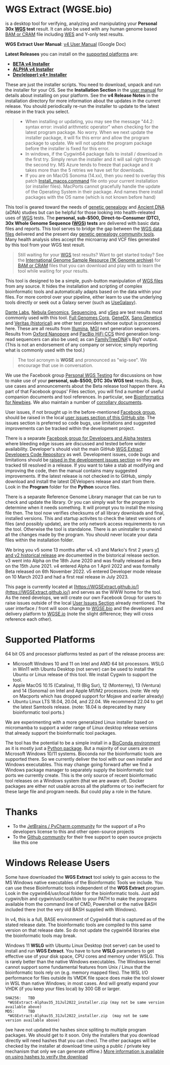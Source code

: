 # WGS Extract  (WGSE.bio)
is a desktop tool for verifying, analyzing and manipulating your **Personal 30x [WGS](https://h600.org/wiki/WGS) test** result. It can also be used with any human genome based [BAM or CRAM](https://h600.org/wiki/Sequencing+File+Formats) file including [WES](https://h600.org/wiki/WES) and Y-only test results.

**WGS Extract** **User Manual**: [v4 User Manual](https://get.wgse.io/WGSExtract_v4_User_Manual) (Google Doc)

__Latest Releases__ you can install on the [supported platforms](#supported-platforms) are:
* **[BETA v4 Installer](https://get.wgse.io/WGSExtract-Beta_latest_installer.zip)**
* **[ALPHA v4 Installer](https://get.wgse.io/WGSExtract-Alpha_latest_installer.zip)**
* **[Dev(eloper) v4+ Installer](https://get.wgse.io/WGSExtract-Dev_latest_installer.zip)**

These are just the installer scripts.  You need to download, unpack and run the installer for your OS. See the **Installation Section** in the [user manual](https://get.wgse.io/WGSExtract_v4_User_Manual) for details about installing on your platform.  See the **v4 Release Notes** in the installation directory for more information about the updates in the current release. You should periodically re-run the installer to update to the latest release in the track you select.
>* When installing or updating, you may see the message "44.2: syntax error: invalid arithmetic operator" when checking for the latest program package.  No worry. When we next update the installer package, it will fix this error and allow the program package to update. We will not update the program package before the installer is fixed for this error.
>* In windows, if the Cygwin64 package fails to install / download in the first try. Simply rerun the installer and it will sail right through the second try. MS Azure tends to freeze that package and it takes more than the 5 retries we have set for downloads.
>* If you are on MacOS Sonoma (14.xx), then you need to overlay this patch [Install_macos.command](https://raw.githubusercontent.com/WGSExtract/WGSExtract-Dev/master/Installer/Install_macos.command) file onto your current installation (or installer files).  MacPorts cannot gracefully handle the update of the Operating System in their package. And names there install packages with the OS name (which is not known before hand)

This tool is geared toward the needs of [genetic genealogy](https://h600.org/wiki/Genetic+Genealogy) and [Ancient DNA](https://h600.org/wiki/Deep+Ancestry) (aDNA) studies but can be helpful for those looking into health-releated uses of [WGS](https://h600.org/wiki/WGS) tests. The **personal, sub-$500, Direct-to-Consumer (DTC), 30x Whole Genome Sequence ([WGS](https://h600.org/wiki/WGS)) tests** are delivered with basic data files and reports. This tool serves to bridge the gap between the [WGS data files](https://h600.org/wiki/Sequencing+File+Formats) delivered and the present day [genetic genealogy community tools](https://h600.org/wiki/Third+Party+Analysis+Tools). Many health analysis sites accept the microarray and VCF files generated by this tool from your WGS test result.

>Still waiting for your [WGS](https://h600.org/wiki/WGS) test results?  Want to get started today?  See the [International Genome Sample Resource (1K Genome archive)](https://www.internationalgenome.org/data) for [BAM or CRAM](https://h600.org/wiki/Sequencing+File+Formats) files that you can download and play with to learn the tool while waiting for your results.

This tool is designed to be a simple, push-button manipulation of [WGS files](https://h600.org/wiki/Sequencing+File+Formats) from any source. It hides the installation and scripting of complex bioinformatic tools and automatically adapts based on the data within your files.  For more control over your pipeline, either learn to use the underlying tools directly or seek out a Galaxy server (such as [UseGalaxy](https://usegalaxy.org/)).

[Dante Labs](https://genome.dantelabs.com), [Nebula Genomics](https://nebula.org/), [Sequencing](https://sequencing.com/), and [ySeq](https://yseq.net/) are test results most commonly used with this tool. [Full Genomes Corp](https://fullgenomes.com/]), [GeneDX](https://www.genedx.com/), [Sano Genetics](https://sanogenetics.com) and [Veritas (historical)](https://veritasgenetics.com) are other test providers whose output is processed here. These are all results from [Illumina](https://illumina.com), [MGI](https://en.mgi-tech.com/) next generation sequencers.  Results from [Oxford Nanopore](https://nanoporetech.com/) and [PacBio HiFi CCS](https://www.pacb.com/smrt-science/smrt-sequencing/hifi-reads-for-highly-accurate-long-read-sequencing/) third generation long-read sequencers can also be used; as can [FamilyTreeDNA](https://familytreedna.com/)'s BigY output. (This is not an endorsement of any company or service; simply reporting what is commonly used with the tool.)

>The tool acronym is **WGSE** and pronounced as "wig-see". We encourage that use in conversation.

We use the Facebook group [Personal WGS Testing](https://www.facebook.com/groups/PersonalWGS/) for discussions on how to make use of your **personal, sub-$500, DTC 30x WGS test** results. Bugs, use cases and announcements about the Beta release tool happen there.  As part of that Facebook groups' Files section, you will find a number of useful companion documents and tool references.  In particular, see [Bioinformatics for Newbies](http://bit.ly/38jnxnK). We also maintain a number of [corrollary documents](https://h600.org/wiki/Bioinformatics+Documents).

User issues, if not brought up in the before-mentioned [Facebook group](https://www.facebook.com/groups/PersonalWGS/), should be raised in the local [user issues section of this GitHub site](https://github.com/WGSExtract/WGSExtract.github.io/issues). The issues section is preferred so code bugs, use limitations and suggested improvements can be tracked within the development project.

There is a separate [Facebook group for Developers and Alpha testers](https://www.facebook.com/groups/wgsedev) where bleeding edge issues are discussed and tested before wider availability.  Developer's should visit the main GitHub [WGS Extract Developers Code Repository](https://github.com/WGSExtract/WGSExtract-Dev/) as well.  Development issues, code bugs and limitations should be [raised in the development issues section](https://github.com/WGSExtract/WGSExtract-Dev/issues) so they are tracked till resolved in a release. If you want to take a stab at modifying and improving the code, then the manual contains many suggested improvements. If the latest release is not checked in to GitHub, simply download and install the latest DEVelopers release and start from there. Look in the **Program** folder for the **Python** source files.

There is a separate Reference Genome Library manager that can be run to check and update the library.  Or you can simply wait for the program to determine when it needs something. It will prompt you to install the missing file then.  The tool now verifies checksums of all library downloads and final, installed versions. This and startup activites to check the latest versions of files (and possibly update), are the only network access requirements to run the tool. Otherwise the tool is standalone. There is an uninstaller to unwind all the changes made by the program. You should never locate your data files within the installation folder.

We bring you v5 some 13 months after v4.  v3 and Marko's first 2 years [v1 and v2 historical release](https://github.com/WGSExtract/WGSExtract-Historical) are documented in the bistorical release section. v3 went into Alpha on the 18th June 2020 and was finally released as Beta on the 15th June 2021. v4 entered Alpha on 1 April 2022 and was formally Beta released on 6th November 2022. v5 entered Developer mode release on 10 March 2023 and had a first real release in July 2023.

This page is currently located at [https://WGSExtract.github.io/](https://WGSExtract.github.io/) and serves as the WWW home for the tool. As the need develops, we will create our own Facebook Group for users to raise issues outside of the local [User Issues Section](https://github.com/WGSExtract/WGSExtract.github.io/issues) already mentioned.  The user interface / front will soon change to [WGSE.bio](https://wgse.bio/) and the developers and delivery platform to [WGSE.io](https://wgse.io/) (note the slight difference; they will cross reference each other).

# Supported Platforms
64 bit OS and processor platforms tested as part of the release process are:
* Microsoft Windows 10 and 11 on Intel and AMD 64 bit processors. WSLG in Win11 with Ubuntu Desktop (not server) can be used to install the Ubuntu or Linux release of this tool. We install Cygwin to support the tool.
* Apple MacOS 10.15 (Catalina), 11 (Big Sur), 12 (Monterrey), 13 (Ventura) and 14 (Sonoma) on Intel and Apple M1/M2 processors. (note: We rely on Macports which has dropped support for Mojave and earlier already)
* Ubuntu Linux LTS 18.04, 20.04, and 22.04. We recommend 22.04 to get the latest Samtools release. (note: 18.04 is deprecated by many bioinformatic tool ports.)

We are experimenting with a more generalized Linux installer based on micromamba to support a wider range of Linux desktop release versions that already support the bioinformatic tool packages.

The tool has the potential to be a simple install in a [BioConda environment](https://anaconda.org/bioconda) as it is mostly just a [Python package](https://www.python.org/). But a majority of our users are on Microsoft Windows 10/11 systems. Bioconda nor the bioinformatic tools are supported there. So we currently deliver the tool with our own installer and Windows executables. This may change going forward after we find a Windows package manager to separately supply the bioinformatic tool ports we currently create. This is the only source of recent bioinformatic tool releases on a Windows system (that we are aware of). Docker packages are either not usable across all the platforms or too ineffecient for these large file and program needs. But could play a role in the future.

# Thanks
* To the [JetBrains / PyCharm community](https://www.jetbrains.com/pycharm/) for the support of a Pro developers license to this and other open-source projects
* To the [Github community](https://github.com/) for their free support to open source projects like this one

# Windows Release Users
Some have downloaded the **WGS Extract** tool solely to gain access to the MS Windows native executables of the Bioinformatic Tools we include.  You can use these Bioinformatic tools independent of the **WGS Extract** program.  Look in the cygwin64/usr/local folder for the bioinformatic tools. Just add cygwin/bin and cygwin/usr/local/bin to your PATH to make the programs available from the command line of CMD, Powershell or the native BASH included there (not the very old BASH supplied with Windows). 

In v4, this is a full, BASE environment of Cygwin64 that is captured as of the stated release date.  The bioinformatic tools are compiled to this same version on that release date. So do not update the cygwin64 libraries else the bioinformatic tools may break.

Windows 11 **WSLG** with Ubuntu Linux Desktop (not server) can be used to install and run **WGS Extract**. You have to tune **WSLG** parameters to get effective use of your disk space, CPU cores and memory under WSLG.  This is rarely better than the native Windows executables. The Windows kernel cannot support some fundamental features from Unix / Linux that the bioinformatic tools rely on (e.g. memory mapped files). The WSL I/O performance for files outside its VMDK file space does make the tool slower in WSL than native Windows; in most cases. And will greatly expand your VHDK (if you keep your files local) by 300 GB or larger.

```
SHA256:   TBD
 *WGSExtract-Alphav35_31Jul2022_installer.zip (may not be same version available above)
MD5:      TBD
 *WGSExtract-Alphav35_31Jul2022_installer.zip  (may not be same version available above)
```
(we have not updated the hashes since spliting to multiple program packages.  We should get to it soon.  Only the installers that you download directly will need hashes that you can checl.  The other packages will be checked by the installer at download time using a public / private key mechanism that only we can generate offline.)
[More information is available on using hashes to verify the download](https://www.howtogeek.com/67241/htg-explains-what-are-md5-sha-1-hashes-and-how-do-i-check-them/)
